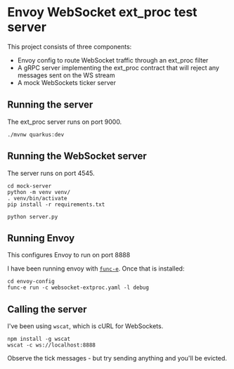 # Envoy WebSocket ext_proc test server

This project consists of three components:

- Envoy config to route WebSocket traffic through an ext_proc filter
- A gRPC server implementing the ext_proc contract that will reject any messages sent on the WS stream
- A mock WebSockets ticker server

## Running the server

The ext_proc server runs on port 9000.

```shell 
./mvnw quarkus:dev
```

## Running the WebSocket server

The server runs on port 4545.

```shell
cd mock-server
python -m venv venv/ 
. venv/bin/activate 
pip install -r requirements.txt

python server.py
```

## Running Envoy

This configures Envoy to run on port 8888

I have been running envoy with [`func-e`](http://func-e.io).
Once that is installed:

```shell
cd envoy-config
func-e run -c websocket-extproc.yaml -l debug
```

## Calling the server

I've been using `wscat`, which is cURL for WebSockets.

```shell 
npm install -g wscat
wscat -c ws://localhost:8888
```

Observe the tick messages - but try sending anything and you'll be evicted.